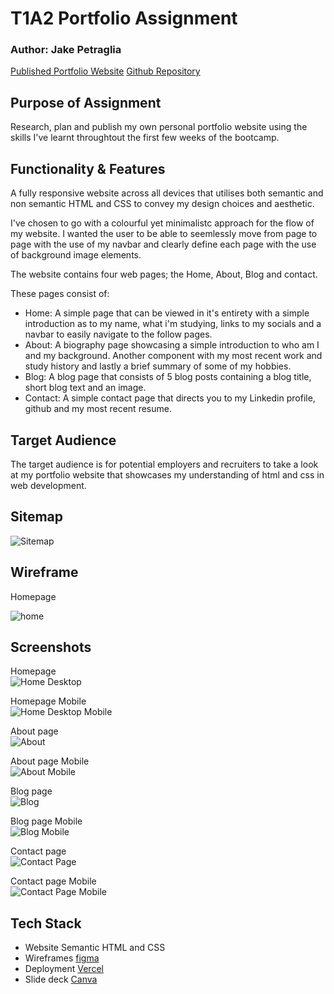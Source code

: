 # T1A2 Portfolio Assignment

### Author: Jake Petraglia

[Published Portfolio Website](https://jake-petraglia.vercel.app/index.html)
[Github Repository](https://github.com/petragliaj/JakePetraglia_T1A2)


## Purpose of Assignment

Research, plan and publish my own personal portfolio website using the skills I've learnt throughtout the first few weeks of the bootcamp. 


## Functionality & Features

A fully responsive website across all devices that utilises both semantic and non semantic HTML and CSS to convey my design choices and aesthetic. 

I've chosen to go with a colourful yet minimalistc approach for the flow of my website. I wanted the user to be able to seemlessly move from page to page with the use of my navbar and clearly define each page with the use of background image elements. 

The website contains four web pages; the Home, About, Blog and contact. 

These pages consist of:

- Home: A simple page that can be viewed in it's entirety with a simple introduction as to my name, what i'm studying, links to my socials and a navbar to easily navigate to the follow pages. 
- About: A biography page showcasing a simple introduction to who am I and my background. Another component with my most recent work and study history and lastly a brief summary of some of my hobbies. 
- Blog: A blog page that consists of 5 blog posts containing a blog title, short blog text and an image. 
- Contact: A simple contact page that directs you to my Linkedin profile, github and my most recent resume. 

## Target Audience 

The target audience is for potential employers and recruiters to take a look at my portfolio website that showcases my understanding of html and css in web development. 

## Sitemap 

![Sitemap](/docs/sitemap.png)

## Wireframe

Homepage

![home](/docs/wireframe.png)

## Screenshots

Homepage<br>
![Home Desktop](/docs/home-screenshot.png)

Homepage Mobile<br>
![Home Desktop Mobile](/docs/home-mobile.png)

About page<br>
![About](/docs/about-screenshot.png)

About page Mobile<br>
![About Mobile](/docs/about-mobile.png)

Blog page<br>
![Blog](/docs/blog-screenshot.png)

Blog page Mobile<br>
![Blog Mobile](/docs/blog-mobile.png)

Contact page<br>
![Contact Page](/docs/contact-screenshot.png)

Contact page Mobile<br>
![Contact Page Mobile](/docs/contact-mobile.png)


## Tech Stack

- Website Semantic HTML and CSS
- Wireframes [figma](https://www.figma.com/)
- Deployment [Vercel](https://vercel.com/)
- Slide deck [Canva](https://www.canva.com/en_au/)
